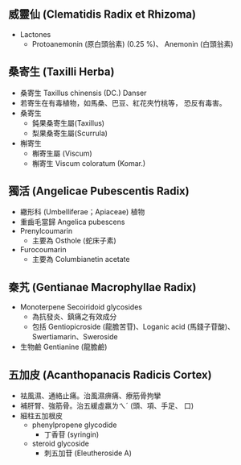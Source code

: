 ## 威靈仙 (Clematidis Radix et Rhizoma)
- Lactones
	- Protoanemonin (原白頭翁素) (0.25 %)、 Anemonin (白頭翁素)
## 桑寄生 (Taxilli Herba)
- 桑寄生 Taxillus chinensis (DC.) Danser
- 若寄生在有毒植物，如馬桑、巴豆、紅花夾竹桃等， 恐反有毒害。
- 桑寄生
	- 鈍果桑寄生屬(Taxillus)
	- 梨果桑寄生屬(Scurrula)
- 槲寄生
	- 槲寄生屬 (Viscum)
	- 槲寄生 Viscum coloratum (Komar.)
## 獨活 (Angelicae Pubescentis Radix)
- 繖形科 (Umbelliferae；Apiaceae) 植物 
- 重齒毛當歸 Angelica pubescens
- Prenylcoumarin
	- 主要為 Osthole (蛇床子素)
- Furocoumarin
	- 主要為 Columbianetin acetate
## 秦艽 (Gentianae Macrophyllae Radix)
- Monoterpene Secoiridoid glycosides
	- 為抗發炎、鎮痛之有效成分
	- 包括 Gentiopicroside (龍膽苦苷)、Loganic acid (馬錢子苷酸)、 Swertiamarin、Sweroside
- 生物鹼 Gentianine (龍膽鹼)
## 五加皮 (Acanthopanacis Radicis Cortex)
- 袪風濕、通絡止痛。治風濕痹痛、療筋骨拘攣 
- 補肝腎、強筋骨。治五緩虛羸ㄌㄟˊ (頭、項、手足、 口)
- 細柱五加根皮
	- phenylpropene glycodide 
		- 丁香苷 (syringin)
	- steroid glycoside
		- 刺五加苷 (Eleutheroside A)